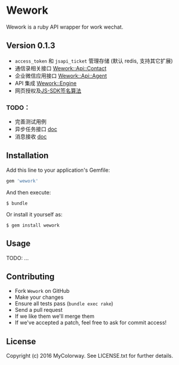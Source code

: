 # Wework

Wework is a ruby API wrapper for work wechat.


## Version 0.1.3

* `access_token` 和 `jsapi_ticket` 管理存储 (默认 redis, 支持其它扩展)
* 通信录相关接口 [Wework::Api::Contact](https://github.com/mycolorway/wework/blob/master/lib/wework/api/contract.rb)
* 企业微信应用接口 [Wework::Api::Agent](https://github.com/mycolorway/wework/blob/master/lib/wework/api/agent.rb)
* API 集成 [Wework::Engine](https://github.com/mycolorway/wework/blob/master/lib/wework/engine.rb)
* 网页授权及[JS-SDK签名算法](https://work.weixin.qq.com/api/doc#10029/附录1-JS-SDK使用权限签名算法)

### TODO：

* 完善测试用例
* 异步任务接口 [doc](https://work.weixin.qq.com/api/doc#10138)
* 消息接收 [doc](https://work.weixin.qq.com/api/doc#10427)


## Installation

Add this line to your application's Gemfile:

```ruby
gem 'wework'
```

And then execute:

    $ bundle

Or install it yourself as:

    $ gem install wework

## Usage

TODO: ...

## Contributing

* Fork `Wework` on GitHub
* Make your changes
* Ensure all tests pass (`bundle exec rake`)
* Send a pull request
* If we like them we'll merge them
* If we've accepted a patch, feel free to ask for commit access!

## License

Copyright (c) 2016 MyColorway. See LICENSE.txt for further details.

